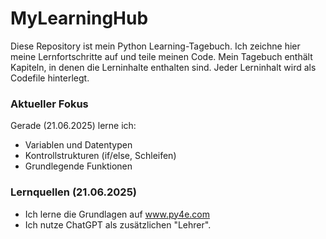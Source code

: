 # MyLearningHub
Diese Repository ist mein Python Learning-Tagebuch. Ich zeichne hier meine Lernfortschritte auf und teile meinen Code.
Mein Tagebuch enthält Kapiteln, in denen die Lerninhalte enthalten sind. Jeder Lerninhalt wird als Codefile hinterlegt. 

### Aktueller Fokus

Gerade (21.06.2025) lerne ich:
* Variablen und Datentypen
* Kontrollstrukturen (if/else, Schleifen)
* Grundlegende Funktionen

### Lernquellen (21.06.2025)
* Ich lerne die Grundlagen auf www.py4e.com
* Ich nutze ChatGPT als zusätzlichen "Lehrer".
